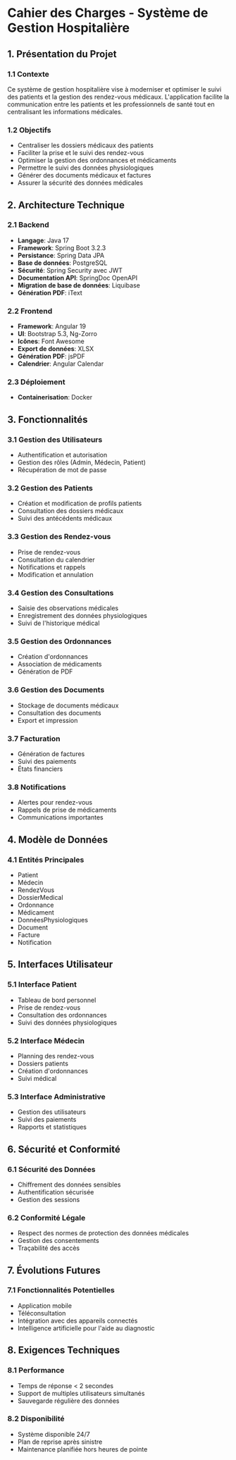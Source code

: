 # Cahier des Charges - Système de Gestion Hospitalière

## 1. Présentation du Projet

### 1.1 Contexte
Ce système de gestion hospitalière vise à moderniser et optimiser le suivi des patients et la gestion des rendez-vous médicaux. L'application facilite la communication entre les patients et les professionnels de santé tout en centralisant les informations médicales.

### 1.2 Objectifs
- Centraliser les dossiers médicaux des patients
- Faciliter la prise et le suivi des rendez-vous
- Optimiser la gestion des ordonnances et médicaments
- Permettre le suivi des données physiologiques
- Générer des documents médicaux et factures
- Assurer la sécurité des données médicales

## 2. Architecture Technique

### 2.1 Backend
- **Langage**: Java 17
- **Framework**: Spring Boot 3.2.3
- **Persistance**: Spring Data JPA
- **Base de données**: PostgreSQL
- **Sécurité**: Spring Security avec JWT
- **Documentation API**: SpringDoc OpenAPI
- **Migration de base de données**: Liquibase
- **Génération PDF**: iText

### 2.2 Frontend
- **Framework**: Angular 19
- **UI**: Bootstrap 5.3, Ng-Zorro
- **Icônes**: Font Awesome
- **Export de données**: XLSX
- **Génération PDF**: jsPDF
- **Calendrier**: Angular Calendar

### 2.3 Déploiement
- **Containerisation**: Docker

## 3. Fonctionnalités

### 3.1 Gestion des Utilisateurs
- Authentification et autorisation
- Gestion des rôles (Admin, Médecin, Patient)
- Récupération de mot de passe

### 3.2 Gestion des Patients
- Création et modification de profils patients
- Consultation des dossiers médicaux
- Suivi des antécédents médicaux

### 3.3 Gestion des Rendez-vous
- Prise de rendez-vous
- Consultation du calendrier
- Notifications et rappels
- Modification et annulation

### 3.4 Gestion des Consultations
- Saisie des observations médicales
- Enregistrement des données physiologiques
- Suivi de l'historique médical

### 3.5 Gestion des Ordonnances
- Création d'ordonnances
- Association de médicaments
- Génération de PDF

### 3.6 Gestion des Documents
- Stockage de documents médicaux
- Consultation des documents
- Export et impression

### 3.7 Facturation
- Génération de factures
- Suivi des paiements
- États financiers

### 3.8 Notifications
- Alertes pour rendez-vous
- Rappels de prise de médicaments
- Communications importantes

## 4. Modèle de Données

### 4.1 Entités Principales
- Patient
- Médecin
- RendezVous
- DossierMedical
- Ordonnance
- Médicament
- DonnéesPhysiologiques
- Document
- Facture
- Notification

## 5. Interfaces Utilisateur

### 5.1 Interface Patient
- Tableau de bord personnel
- Prise de rendez-vous
- Consultation des ordonnances
- Suivi des données physiologiques

### 5.2 Interface Médecin
- Planning des rendez-vous
- Dossiers patients
- Création d'ordonnances
- Suivi médical

### 5.3 Interface Administrative
- Gestion des utilisateurs
- Suivi des paiements
- Rapports et statistiques

## 6. Sécurité et Conformité

### 6.1 Sécurité des Données
- Chiffrement des données sensibles
- Authentification sécurisée
- Gestion des sessions

### 6.2 Conformité Légale
- Respect des normes de protection des données médicales
- Gestion des consentements
- Traçabilité des accès

## 7. Évolutions Futures

### 7.1 Fonctionnalités Potentielles
- Application mobile
- Téléconsultation
- Intégration avec des appareils connectés
- Intelligence artificielle pour l'aide au diagnostic

## 8. Exigences Techniques

### 8.1 Performance
- Temps de réponse < 2 secondes
- Support de multiples utilisateurs simultanés
- Sauvegarde régulière des données

### 8.2 Disponibilité
- Système disponible 24/7
- Plan de reprise après sinistre
- Maintenance planifiée hors heures de pointe